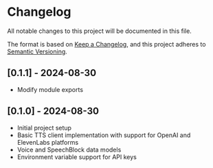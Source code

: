 # Changelog

All notable changes to this project will be documented in this file.

The format is based on [Keep a Changelog](https://keepachangelog.com/en/1.0.0/), and this project adheres to [Semantic Versioning](https://semver.org/spec/v2.0.0.html).

## [0.1.1] - 2024-08-30
- Modify module exports

## [0.1.0] - 2024-08-30
- Initial project setup
- Basic TTS client implementation with support for OpenAI and ElevenLabs platforms
- Voice and SpeechBlock data models
- Environment variable support for API keys
